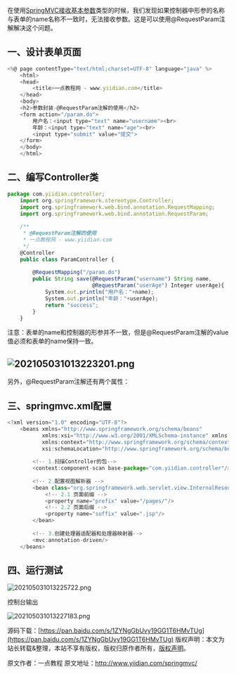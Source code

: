 


在使用[SpringMVC接收基本参数](http://www.yiidian.com/springmvc/base-parameter.html)类型的时候，我们发现如果控制器中形参的名称与表单的name名称不一致时，无法接收参数。这是可以使用@RequestParam注解解决这个问题。

## 一、设计表单页面


```js 
<%@ page contentType="text/html;charset=UTF-8" language="java" %>
    <html>
    <head>
        <title>一点教程网 - www.yiidian.com</title>
    </head>
    <body>
    <h2>参数封装-@RequestParam注解的使用</h2>
    <form action="/param.do">
        用户名：<input type="text" name="username"><br>
        年龄：<input type="text" name="age"><br>
        <input type="submit" value="提交">
    </form>
    </body>
    </html>
```

## 二、编写Controller类


```js 
package com.yiidian.controller;
    import org.springframework.stereotype.Controller;
    import org.springframework.web.bind.annotation.RequestMapping;
    import org.springframework.web.bind.annotation.RequestParam;
    
    /**
     * @RequestParam注解的使用
     * 一点教程网 - www.yiidian.com
     */
    @Controller
    public class ParamController {
    
        @RequestMapping("/param.do")
        public String save(@RequestParam("username") String name,
                           @RequestParam("userAge") Integer userAge){
            System.out.println("用户名："+name);
            System.out.println("年龄："+userAge);
            return "success";
        }
    }
```

注意：表单的name和控制器的形参并不一致，但是@RequestParam注解的value值必须和表单的name保持一致。

## ![202105031013223201.png](https://gitee.com/hezhiyuan007/java-study/raw/master/images/SpringMVC/a7493eb4-f573-4332-a318-073d9ac907fd.png)

另外，@RequestParam注解还有两个属性：

## 三、springmvc.xml配置


```js 
<?xml version="1.0" encoding="UTF-8"?>
    <beans xmlns="http://www.springframework.org/schema/beans"
           xmlns:xsi="http://www.w3.org/2001/XMLSchema-instance" xmlns:mvc="http://www.springframework.org/schema/mvc"
           xmlns:context="http://www.springframework.org/schema/context"
           xsi:schemaLocation="http://www.springframework.org/schema/beans http://www.springframework.org/schema/beans/spring-beans.xsd http://www.springframework.org/schema/mvc http://www.springframework.org/schema/mvc/spring-mvc.xsd http://www.springframework.org/schema/context http://www.springframework.org/schema/context/spring-context.xsd">
    
        <!-- 1.扫描Controller的包-->
        <context:component-scan base-package="com.yiidian.controller"/>
    
        <!-- 2.配置视图解析器 -->
        <bean class="org.springframework.web.servlet.view.InternalResourceViewResolver">
            <!-- 2.1 页面前缀 -->
            <property name="prefix" value="/pages/"/>
            <!-- 2.2 页面后缀 -->
            <property name="suffix" value=".jsp"/>
        </bean>
    
        <!-- 3.创建处理器适配器和处理器映射器-->
        <mvc:annotation-driven/>
    </beans>
```

## 四、运行测试

![202105031013225722.png](https://gitee.com/hezhiyuan007/java-study/raw/master/images/SpringMVC/a50adcc3-be5d-4a0c-b32a-68e4e53a2332.png)

控制台输出

![202105031013227183.png](https://gitee.com/hezhiyuan007/java-study/raw/master/images/SpringMVC/2a2f4b17-d2c6-47e1-b293-5166b64f3cf5.png)

源码下载：[https://pan.baidu.com/s/1ZYNgGbUvy19GG1T6HMvTUg](https://pan.baidu.com/s/1ZYNgGbUvy19GG1T6HMvTUg)
版权声明：本文为站长转载&整理，本站不享有版权，版权归原作者所有，[版权声明](https://gitee.com/hezhiyuan007/java-notes/raw/master/disclaimer.md)。




原文作者：一点教程 原文地址：http://www.yiidian.com/springmvc/